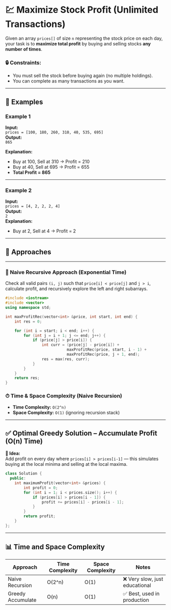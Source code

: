 # 💹 Maximize Stock Profit (Unlimited Transactions)

Given an array `prices[]` of size `n` representing the stock price on each day, your task is to **maximize total profit** by buying and selling stocks **any number of times**.

### 🔒 Constraints:
- You must sell the stock before buying again (no multiple holdings).
- You can complete as many transactions as you want.

---

## 🧪 Examples

### Example 1
**Input:**  
`prices = [100, 180, 260, 310, 40, 535, 695]`  
**Output:**  
`865`

**Explanation:**
- Buy at 100, Sell at 310 → Profit = 210  
- Buy at 40, Sell at 695 → Profit = 655  
- **Total Profit = 865**

---

### Example 2
**Input:**  
`prices = [4, 2, 2, 2, 4]`  
**Output:**  
`2`  
**Explanation:**
- Buy at 2, Sell at 4 → Profit = 2

---

## 🧮 Approaches

---

### 🔁 Naive Recursive Approach (Exponential Time)

Check all valid pairs `(i, j)` such that `price[i] < price[j]` and `j > i`, calculate profit, and recursively explore the left and right subarrays.

```cpp
#include <iostream>
#include <vector>
using namespace std;

int maxProfitRec(vector<int> &price, int start, int end) {
    int res = 0;

    for (int i = start; i < end; i++) {
        for (int j = i + 1; j <= end; j++) {
            if (price[j] > price[i]) {
                int curr = (price[j] - price[i]) +
                           maxProfitRec(price, start, i - 1) +
                           maxProfitRec(price, j + 1, end);
                res = max(res, curr);
            }
        }
    }
    return res;
}
```

### ⏱ Time & Space Complexity (Naive Recursion)

- **Time Complexity:** `O(2^n)`
- **Space Complexity:** `O(1)` (ignoring recursion stack)

---

## ✅ Optimal Greedy Solution – Accumulate Profit (O(n) Time)

**🧠 Idea:**  
Add profit on every day where `prices[i] > prices[i-1]` — this simulates buying at the local minima and selling at the local maxima.

```cpp
class Solution {
  public:
    int maximumProfit(vector<int> &prices) {
        int profit = 0;
        for (int i = 1; i < prices.size(); i++) {
            if (prices[i] > prices[i - 1]) {
                profit += prices[i] - prices[i - 1];
            }
        }
        return profit;
    }
};
```
---
## 📊 Time and Space Complexity

| Approach           | Time Complexity | Space Complexity | Notes                        |
|--------------------|------------------|-------------------|-------------------------------|
| Naive Recursion    | O(2^n)           | O(1)              | ❌ Very slow, just educational |
| Greedy Accumulate  | O(n)             | O(1)              | ✅ Best, used in production    |
